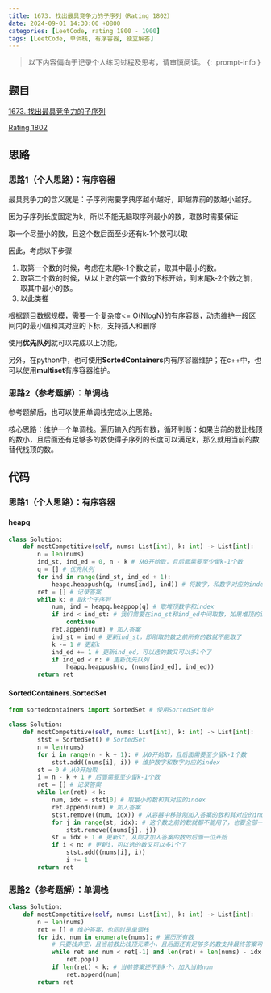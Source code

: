```yaml
---
title: 1673. 找出最具竞争力的子序列（Rating 1802）
date: 2024-09-01 14:30:00 +0800
categories: [LeetCode, rating 1800 - 1900]
tags: [LeetCode, 单调栈, 有序容器, 独立解答]
---
```


> 以下内容偏向于记录个人练习过程及思考，请审慎阅读。
{: .prompt-info }

## 题目

[1673. 找出最具竞争力的子序列](https://leetcode.cn/problems/find-the-most-competitive-subsequence)

[Rating 1802](https://zerotrac.github.io/leetcode_problem_rating/#/)

## 思路

### 思路1（个人思路）：有序容器
最具竞争力的含义就是：子序列需要字典序越小越好，即越靠前的数越小越好。

因为子序列长度固定为k，所以不能无脑取序列最小的数，取数时需要保证

取一个尽量小的数，且这个数后面至少还有k-1个数可以取

因此，考虑以下步骤

1. 取第一个数的时候，考虑在末尾k-1个数之前，取其中最小的数。
2. 取第二个数的时候，从以上取的第一个数的下标开始，到末尾k-2个数之前，取其中最小的数。
3. 以此类推

根据题目数据规模，需要一个复杂度<= O(NlogN)的有序容器，动态维护一段区间内的最小值和其对应的下标，支持插入和删除

使用**优先队列**就可以完成以上功能。

另外，在python中，也可使用**SortedContainers**内有序容器维护；在c++中，也可以使用**multiset**有序容器维护。

### 思路2（参考题解）：单调栈

参考题解后，也可以使用单调栈完成以上思路。

核心思路：维护一个单调栈。遍历输入的所有数，循环判断：如果当前的数比栈顶的数小，且后面还有足够多的数使得子序列的长度可以满足k，那么就用当前的数替代栈顶的数。

## 代码

### 思路1（个人思路）：有序容器

#### heapq

```python
class Solution:
    def mostCompetitive(self, nums: List[int], k: int) -> List[int]:
        n = len(nums)
        ind_st, ind_ed = 0, n - k # 从0开始取，且后面需要至少留k-1个数
        q = [] # 优先队列
        for ind in range(ind_st, ind_ed + 1):
            heapq.heappush(q, (nums[ind], ind)) # 将数字，和数字对应的index入队（python默认小顶堆，堆顶元素最小）
        ret = [] # 记录答案
        while k: # 取k个子序列
            num, ind = heapq.heappop(q) # 取堆顶数字和index
            if ind < ind_st: # 我们需要在ind_st和ind_ed中间取数，如果堆顶的index小于当前ind_st，则继续
                continue
            ret.append(num) # 加入答案
            ind_st = ind # 更新ind_st，即刚取的数之前所有的数就不能取了
            k -= 1 # 更新k
            ind_ed += 1 # 更新ind_ed，可以选的数又可以多1个了
            if ind_ed < n: # 更新优先队列
                heapq.heappush(q, (nums[ind_ed], ind_ed))
        return ret
```

#### SortedContainers.SortedSet

```python
from sortedcontainers import SortedSet # 使用SortedSet维护

class Solution:
    def mostCompetitive(self, nums: List[int], k: int) -> List[int]:
        stst = SortedSet() # SortedSet
        n = len(nums)
        for i in range(n - k + 1): # 从0开始取，且后面需要至少留k-1个数
            stst.add((nums[i], i)) # 维护数字和数字对应的index
        st = 0 # 从0开始取
        i = n - k + 1 # 后面需要至少留k-1个数
        ret = [] # 记录答案
        while len(ret) < k:
            num, idx = stst[0] # 取最小的数和其对应的index
            ret.append(num) # 加入答案
            stst.remove((num, idx)) # 从容器中移除刚加入答案的数和其对应的index
            for j in range(st, idx): # 这个数之前的数就都不能用了，也要全部一一删除
                stst.remove((nums[j], j))
            st = idx + 1 # 更新st，从刚才加入答案的数的后面一位开始
            if i < n: # 更新i，可以选的数又可以多1个了
                stst.add((nums[i], i))
                i += 1
        return ret
```

### 思路2（参考题解）：单调栈

```python
class Solution:
    def mostCompetitive(self, nums: List[int], k: int) -> List[int]:
        n = len(nums)
        ret = [] # 维护答案，也同时是单调栈
        for idx, num in enumerate(nums): # 遍历所有数
            # 只要栈非空，且当前数比栈顶元素小，且后面还有足够多的数支持最终答案可以是k个数，就弹出栈顶元素
            while ret and num < ret[-1] and len(ret) + len(nums) - idx > k: 
                ret.pop()
            if len(ret) < k: # 当前答案还不到k个，加入当前num
                ret.append(num)
        return ret
```
